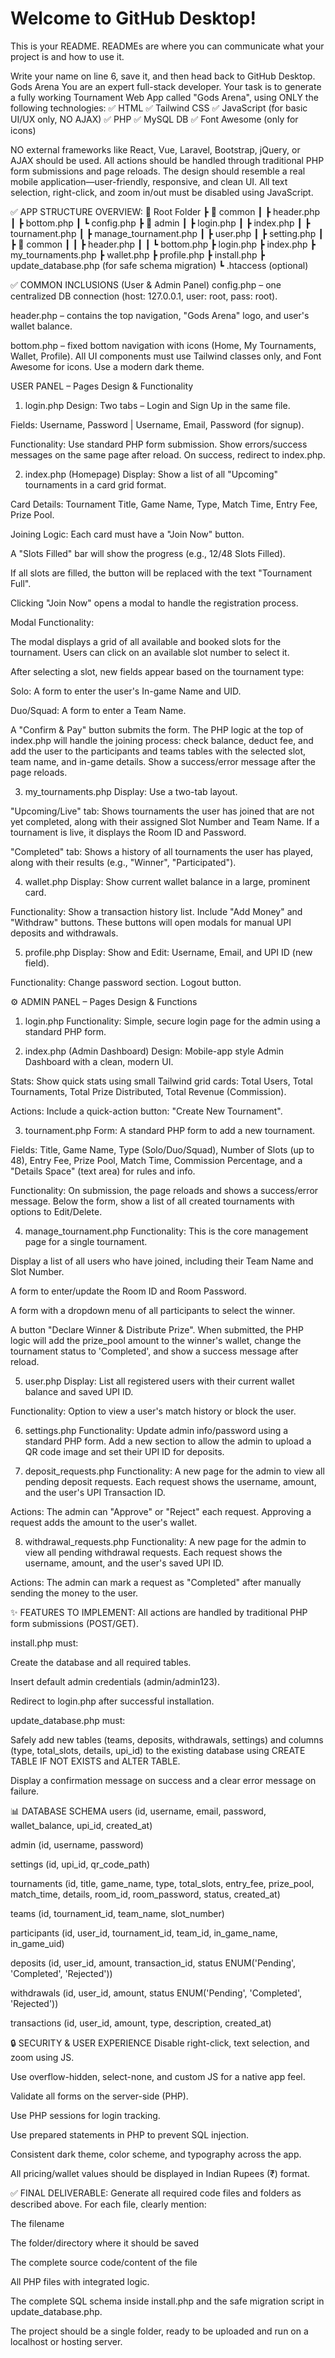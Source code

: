 # Welcome to GitHub Desktop!

This is your README. READMEs are where you can communicate what your project is and how to use it.

Write your name on line 6, save it, and then head back to GitHub Desktop.
Gods Arena
You are an expert full-stack developer. Your task is to generate a fully working Tournament Web App called "Gods Arena", using ONLY the following technologies:
✅ HTML
✅ Tailwind CSS
✅ JavaScript (for basic UI/UX only, NO AJAX)
✅ PHP
✅ MySQL DB
✅ Font Awesome (only for icons)

NO external frameworks like React, Vue, Laravel, Bootstrap, jQuery, or AJAX should be used. All actions should be handled through traditional PHP form submissions and page reloads. The design should resemble a real mobile application—user-friendly, responsive, and clean UI. All text selection, right-click, and zoom in/out must be disabled using JavaScript.

✅ APP STRUCTURE OVERVIEW:
📁 Root Folder
┣ 📁 common
┃ ┣ header.php
┃ ┣ bottom.php
┃ ┗ config.php
┣ 📁 admin
┃ ┣ login.php
┃ ┣ index.php
┃ ┣ tournament.php
┃ ┣ manage_tournament.php
┃ ┣ user.php
┃ ┣ setting.php
┃ ┣ 📁 common
┃ ┃ ┣ header.php
┃ ┃ ┗ bottom.php
┣ login.php
┣ index.php
┣ my_tournaments.php
┣ wallet.php
┣ profile.php
┣ install.php
┣ update_database.php (for safe schema migration)
┗ .htaccess (optional)

✅ COMMON INCLUSIONS (User & Admin Panel)
config.php – one centralized DB connection (host: 127.0.0.1, user: root, pass: root).

header.php – contains the top navigation, "Gods Arena" logo, and user's wallet balance.

bottom.php – fixed bottom navigation with icons (Home, My Tournaments, Wallet, Profile).
All UI components must use Tailwind classes only, and Font Awesome for icons. Use a modern dark theme.

USER PANEL – Pages Design & Functionality
1. login.php
Design: Two tabs – Login and Sign Up in the same file.

Fields: Username, Password | Username, Email, Password (for signup).

Functionality: Use standard PHP form submission. Show errors/success messages on the same page after reload. On success, redirect to index.php.

2. index.php (Homepage)
Display: Show a list of all "Upcoming" tournaments in a card grid format.

Card Details: Tournament Title, Game Name, Type, Match Time, Entry Fee, Prize Pool.

Joining Logic: Each card must have a "Join Now" button.

A "Slots Filled" bar will show the progress (e.g., 12/48 Slots Filled).

If all slots are filled, the button will be replaced with the text "Tournament Full".

Clicking "Join Now" opens a modal to handle the registration process.

Modal Functionality:

The modal displays a grid of all available and booked slots for the tournament. Users can click on an available slot number to select it.

After selecting a slot, new fields appear based on the tournament type:

Solo: A form to enter the user's In-game Name and UID.

Duo/Squad: A form to enter a Team Name.

A "Confirm & Pay" button submits the form. The PHP logic at the top of index.php will handle the joining process: check balance, deduct fee, and add the user to the participants and teams tables with the selected slot, team name, and in-game details. Show a success/error message after the page reloads.

3. my_tournaments.php
Display: Use a two-tab layout.

"Upcoming/Live" tab: Shows tournaments the user has joined that are not yet completed, along with their assigned Slot Number and Team Name. If a tournament is live, it displays the Room ID and Password.

"Completed" tab: Shows a history of all tournaments the user has played, along with their results (e.g., "Winner", "Participated").

4. wallet.php
Display: Show current wallet balance in a large, prominent card.

Functionality: Show a transaction history list. Include "Add Money" and "Withdraw" buttons. These buttons will open modals for manual UPI deposits and withdrawals.

5. profile.php
Display: Show and Edit: Username, Email, and UPI ID (new field).

Functionality: Change password section. Logout button.

⚙ ADMIN PANEL – Pages Design & Functions
1. login.php
Functionality: Simple, secure login page for the admin using a standard PHP form.

2. index.php (Admin Dashboard)
Design: Mobile-app style Admin Dashboard with a clean, modern UI.

Stats: Show quick stats using small Tailwind grid cards: Total Users, Total Tournaments, Total Prize Distributed, Total Revenue (Commission).

Actions: Include a quick-action button: "Create New Tournament".

3. tournament.php
Form: A standard PHP form to add a new tournament.

Fields: Title, Game Name, Type (Solo/Duo/Squad), Number of Slots (up to 48), Entry Fee, Prize Pool, Match Time, Commission Percentage, and a "Details Space" (text area) for rules and info.

Functionality: On submission, the page reloads and shows a success/error message. Below the form, show a list of all created tournaments with options to Edit/Delete.

4. manage_tournament.php
Functionality: This is the core management page for a single tournament.

Display a list of all users who have joined, including their Team Name and Slot Number.

A form to enter/update the Room ID and Room Password.

A form with a dropdown menu of all participants to select the winner.

A button "Declare Winner & Distribute Prize". When submitted, the PHP logic will add the prize_pool amount to the winner's wallet, change the tournament status to 'Completed', and show a success message after reload.

5. user.php
Display: List all registered users with their current wallet balance and saved UPI ID.

Functionality: Option to view a user's match history or block the user.

6. settings.php
Functionality: Update admin info/password using a standard PHP form. Add a new section to allow the admin to upload a QR code image and set their UPI ID for deposits.

7. deposit_requests.php
Functionality: A new page for the admin to view all pending deposit requests. Each request shows the username, amount, and the user's UPI Transaction ID.

Actions: The admin can "Approve" or "Reject" each request. Approving a request adds the amount to the user's wallet.

8. withdrawal_requests.php
Functionality: A new page for the admin to view all pending withdrawal requests. Each request shows the username, amount, and the user's saved UPI ID.

Actions: The admin can mark a request as "Completed" after manually sending the money to the user.

✨ FEATURES TO IMPLEMENT:
All actions are handled by traditional PHP form submissions (POST/GET).

install.php must:

Create the database and all required tables.

Insert default admin credentials (admin/admin123).

Redirect to login.php after successful installation.

update_database.php must:

Safely add new tables (teams, deposits, withdrawals, settings) and columns (type, total_slots, details, upi_id) to the existing database using CREATE TABLE IF NOT EXISTS and ALTER TABLE.

Display a confirmation message on success and a clear error message on failure.

📊 DATABASE SCHEMA
users (id, username, email, password, wallet_balance, upi_id, created_at)

admin (id, username, password)

settings (id, upi_id, qr_code_path)

tournaments (id, title, game_name, type, total_slots, entry_fee, prize_pool, match_time, details, room_id, room_password, status, created_at)

teams (id, tournament_id, team_name, slot_number)

participants (id, user_id, tournament_id, team_id, in_game_name, in_game_uid)

deposits (id, user_id, amount, transaction_id, status ENUM('Pending', 'Completed', 'Rejected'))

withdrawals (id, user_id, amount, status ENUM('Pending', 'Completed', 'Rejected'))

transactions (id, user_id, amount, type, description, created_at)

🔒 SECURITY & USER EXPERIENCE
Disable right-click, text selection, and zoom using JS.

Use overflow-hidden, select-none, and custom JS for a native app feel.

Validate all forms on the server-side (PHP).

Use PHP sessions for login tracking.

Use prepared statements in PHP to prevent SQL injection.

Consistent dark theme, color scheme, and typography across the app.

All pricing/wallet values should be displayed in Indian Rupees (₹) format.

✅ FINAL DELIVERABLE:
Generate all required code files and folders as described above. For each file, clearly mention:

The filename

The folder/directory where it should be saved

The complete source code/content of the file

All PHP files with integrated logic.

The complete SQL schema inside install.php and the safe migration script in update_database.php.

The project should be a single folder, ready to be uploaded and run on a localhost or hosting server.